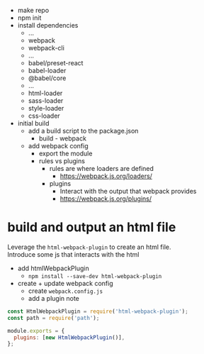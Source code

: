 - make repo
- npm init
- install dependencies
  - ...
  - webpack
  - webpack-cli
  - ...
  - babel/preset-react
  - babel-loader
  - @babel/core
  - ...
  - html-loader
  - sass-loader
  - style-loader
  - css-loader
- initial build
  - add a build script to the package.json
    - build - webpack
  - add webpack config
    - export the module
    - rules vs plugins
      - rules are where loaders are defined
        - https://webpack.js.org/loaders/
      - plugins
        - Interact with the output that webpack provides
        - https://webpack.js.org/plugins/

# build and output an html file

Leverage the `html-webpack-plugin` to create an html file.  
Introduce some js that interacts with the html

- add htmlWebpackPlugin
  - `npm install --save-dev html-webpack-plugin`
- create + update webpack config
  - create `webpack.config.js`
  - add a plugin note

```js
const HtmlWebpackPlugin = require('html-webpack-plugin');
const path = require('path');

module.exports = {
  plugins: [new HtmlWebpackPlugin()],
};
```

